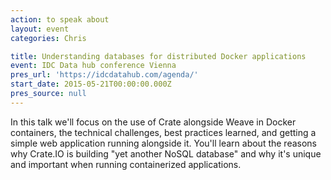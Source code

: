 ```yaml
---
action: to speak about
layout: event
categories: Chris

title: Understanding databases for distributed Docker applications
event: IDC Data hub conference Vienna
pres_url: 'https://idcdatahub.com/agenda/'
start_date: 2015-05-21T00:00:00.000Z
pres_source: null
---
```


In this talk we'll focus on the use of Crate alongside Weave in Docker containers, the technical challenges, best practices learned, and getting a simple web application running alongside it. You'll learn about the reasons why Crate.IO is building "yet another NoSQL database" and why it's unique and important when running containerized applications.
